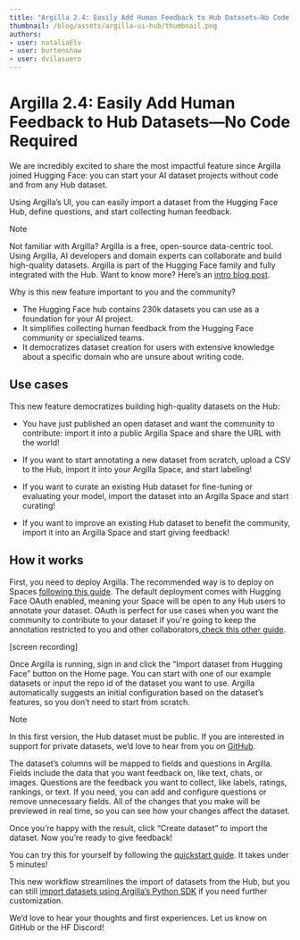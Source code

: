 ```yaml
---
title: "Argilla 2.4: Easily Add Human Feedback to Hub Datasets—No Code Required"
thumbnail: /blog/assets/argilla-ui-hub/thumbnail.png
authors:
- user: nataliaElv
- user: burtenshaw
- user: dvilasuero
---
```


# Argilla 2.4: Easily Add Human Feedback to Hub Datasets—No Code Required

We are incredibly excited to share the most impactful feature since Argilla joined Hugging Face: you can start your AI dataset projects without code and from any Hub dataset.

Using Argilla’s UI, you can easily import a dataset from the Hugging Face Hub, define questions, and start collecting human feedback.

> [!NOTE]
> Not familiar with Argilla? Argilla is a free, open-source data-centric tool. Using Argilla, AI developers and domain experts can collaborate and build high-quality datasets. Argilla is part of the Hugging Face family and fully integrated with the Hub. Want to know more? Here’s an [intro blog post](https://huggingface.co/blog/dvilasuero/argilla-2-0).

Why is this new feature important to you and the community?

- The Hugging Face hub contains 230k datasets you can use as a foundation for your AI project.
- It simplifies collecting human feedback from the Hugging Face community or specialized teams.
- It democratizes dataset creation for users with extensive knowledge about a specific domain who are unsure about writing code.

## Use cases

This new feature democratizes building high-quality datasets on the Hub:

- You have just published an open dataset and want the community to contribute: import it into a public Argilla Space and share the URL with the world!
- If you want to start annotating a new dataset from scratch, upload a CSV to the Hub, import it into your Argilla Space, and start labeling!
- If you want to curate an existing Hub dataset for fine-tuning or evaluating your model,  import the dataset into an Argilla Space and start curating!

- If you want to improve an existing Hub dataset to benefit the community, import it into an Argilla Space and start giving feedback!


## How it works

First, you need to deploy Argilla. The recommended way is to deploy on Spaces [following this guide](https://docs.argilla.io/latest/getting_started/quickstart/). The default deployment comes with Hugging Face OAuth enabled, meaning your Space will be open to any Hub users to annotate your dataset. OAuth is perfect for use cases when you want the community to contribute to your dataset if you're going to keep the annotation restricted to you and other collaborators,[check this other guide](https://docs.argilla.io/latest/getting_started/how-to-configure-argilla-on-huggingface/).

[screen recording]

Once Argilla is running, sign in and click the “Import dataset from Hugging Face” button on the Home page. You can start with one of our example datasets or input the repo id of the dataset you want to use. Argilla automatically suggests an initial configuration based on the dataset’s features, so you don’t need to start from scratch.

> [!NOTE]
> In this first version, the Hub dataset must be public. If you are interested in support for private datasets, we’d love to hear from you on [GitHub](https://github.com/argilla-io/argilla).

The dataset’s columns will be mapped to fields and questions in Argilla. Fields include the data that you want feedback on, like text, chats, or images. Questions are the feedback you want to collect, like labels, ratings, rankings, or text. If you need, you can add and configure questions or remove unnecessary fields. All of the changes that you make will be previewed in real time, so you can see how your changes affect the dataset.

Once you’re happy with the result, click “Create dataset” to import the dataset. Now you’re ready to give feedback!

You can try this for yourself by following the [quickstart guide](https://docs.argilla.io/latest/getting_started/quickstart/). It takes under 5 minutes!

This new workflow streamlines the import of datasets from the Hub, but you can still [import datasets using Argilla’s Python SDK](https://docs.argilla.io/latest/how_to_guides/dataset/) if you need further customization.

We’d love to hear your thoughts and first experiences. Let us know on GitHub or the HF Discord!
